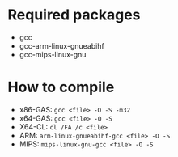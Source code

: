 # Required packages
- gcc
- gcc-arm-linux-gnueabihf
- gcc-mips-linux-gnu

# How to compile
- x86-GAS: `gcc <file> -O -S -m32`
- x64-GAS: `gcc <file> -O -S`
- X64-CL: `cl /FA /c <file>`
- ARM: `arm-linux-gnueabihf-gcc <file> -O -S`
- MIPS: `mips-linux-gnu-gcc <file> -O -S`

